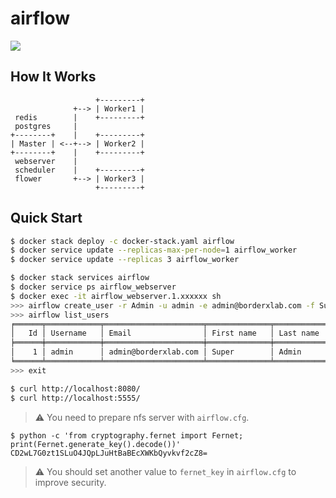 airflow
=======

![](https://airflow.apache.org/_images/pin_large.png)

## How It Works

```
                   +---------+
              +--> | Worker1 |
 redis        |    +---------+
 postgres     |
+--------+    |    +---------+
| Master | <--+--> | Worker2 |
+--------+    |    +---------+
 webserver    |
 scheduler    |    +---------+
 flower       +--> | Worker3 |
                   +---------+
```

## Quick Start

```bash
$ docker stack deploy -c docker-stack.yaml airflow
$ docker service update --replicas-max-per-node=1 airflow_worker
$ docker service update --replicas 3 airflow_worker

$ docker stack services airflow
$ docker service ps airflow_webserver
$ docker exec -it airflow_webserver.1.xxxxxx sh
>>> airflow create_user -r Admin -u admin -e admin@borderxlab.com -f Super -l Admin -p secret
>>> airflow list_users
╒══════╤════════════╤══════════════════════╤══════════════╤═════════════╤═════════╕
│   Id │ Username   │ Email                │ First name   │ Last name   │ Roles   │
╞══════╪════════════╪══════════════════════╪══════════════╪═════════════╪═════════╡
│    1 │ admin      │ admin@borderxlab.com │ Super        │ Admin       │ [Admin] │
╘══════╧════════════╧══════════════════════╧══════════════╧═════════════╧═════════╛
>>> exit

$ curl http://localhost:8080/
$ curl http://localhost:5555/
```

> :warning: You need to prepare nfs server with `airflow.cfg`.

```
$ python -c 'from cryptography.fernet import Fernet; print(Fernet.generate_key().decode())'
CD2wL7G0zt1SLuO4JQpLJuHtBaBEcXWKbQyvkvf2cZ8=
```

> :warning: You should set another value to `fernet_key` in `airflow.cfg` to improve security.
